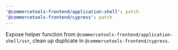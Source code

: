 ```yaml
---
'@commercetools-frontend/application-shell': patch
'@commercetools-frontend/cypress': patch
---
```


Expose helper function from `@commercetools-frontend/application-shell/ssr`, clean up duplicate in `@commercetools-frontend/cypress`.
